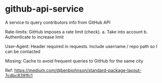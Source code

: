 # github-api-service
A service to query contributors info from GitHub API


Rate-limits:
    GitHub imposes a rate limit (check).
    a. Take into account
    b. Authenticate to increase limit

User-Agent:
    Header required in requests.
    Include username / repo path so I can be contacted

Missing:
    Cache to avoid frequent queries to GitHub for the same city

Ref:
https://medium.com/@benbjohnson/standard-package-layout-7cdbc8391fc1


